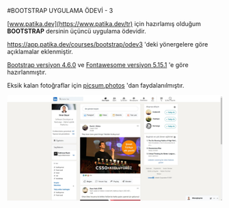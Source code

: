 #BOOTSTRAP UYGULAMA ÖDEVİ - 3

[www.patika.dev](https://www.patika.dev/tr) için hazırlamış olduğum **BOOTSTRAP** dersinin üçüncü uygulama ödevidir.

https://app.patika.dev/courses/bootstrap/odev3 'deki yönergelere göre açıklamalar eklenmiştir.

[Bootstrap versiyon 4.6.0](https://getbootstrap.com/docs/4.6/getting-started/introduction/)  ve [Fontawesome versiyon 5.15.1](https://fontawesome.com/v5/search) 'e göre hazırlanmıştır.

Eksik kalan fotoğraflar için [picsum.photos](https://picsum.photos/) 'dan faydalanılmıştır.

![](./BOOTSTRAP%20Uygulama%20%C3%96devi%203.jpg/)

